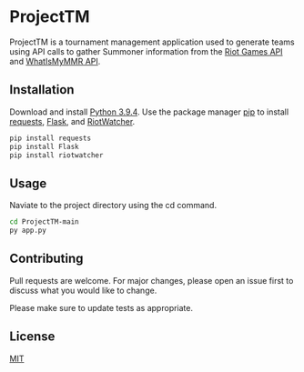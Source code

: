 # ProjectTM

ProjectTM is a tournament management application used to generate teams using API calls to gather Summoner information from the [Riot Games API](https://developer.riotgames.com/) and [WhatIsMyMMR API](https://dev.whatismymmr.com/).

## Installation
Download and install [Python 3.9.4](https://www.python.org/downloads/). Use the package manager [pip](https://pip.pypa.io/en/stable/) to install [requests](https://pypi.org/project/requests/), [Flask](https://flask.palletsprojects.com/en/1.1.x/installation/), and [RiotWatcher](https://riot-watcher.readthedocs.io/en/latest/).

```bash
pip install requests
pip install Flask
pip install riotwatcher
```

## Usage
Naviate to the project directory using the cd command.
```bash
cd ProjectTM-main
py app.py
```

## Contributing
Pull requests are welcome. For major changes, please open an issue first to discuss what you would like to change.

Please make sure to update tests as appropriate.

## License
[MIT](https://choosealicense.com/licenses/mit/)
